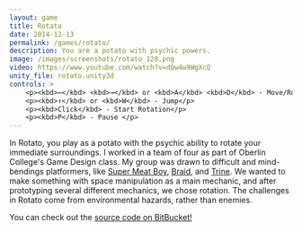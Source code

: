 ```yaml
---
layout: game
title: Rotato
date: 2014-12-13
permalink: /games/rotato/
description: You are a potato with psychic powers.
image: /images/screenshots/rotato_128.png
video: https://www.youtube.com/watch?v=dQw4w9WgXcQ
unity_file: rotato.unity3d
controls: >
    <p><kbd>←</kbd> <kbd>→</kbd> or <kbd>A</kbd> <kbd>D</kbd> - Move/Rotate</p>
    <p><kbd>↑</kbd> or <kbd>W</kbd> - Jump</p>
    <p><kbd>Click</kbd> - Start Rotation</p>
    <p><kbd>P</kbd> - Pause </p>
---
```


In Rotato, you play as a potato with the psychic ability to rotate your immediate surroundings. I worked in a team of four as part of Oberlin College's Game Design class. My group was drawn to difficult and mind-bendings platformers, like [Super Meat Boy][smb], [Braid][braid], and [Trine][trine]. We wanted to make something with space manipulation as a main mechanic, and after prototyping several different mechanics, we chose rotation. The challenges in Rotato come from environmental hazards, rather than enemies.

You can check out the [source code on BitBucket!][rotato]

[smb]: http://supermeatboy.com/
[braid]: http://braid-game.com/
[trine]: http://www.trine-thegame.com/site/
[rotato]: https://bitbucket.org/p3d361/rotato/

